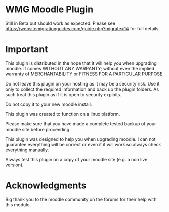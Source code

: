 # WMG Moodle Plugin
Still in Beta but should work as expected.
Please see https://websitemigrationguides.com/guide.php?migrate=14 for full details.

# Important
This plugin is distributed in the hope that it will help you when upgrading moodle. It comes WITHOUT ANY WARRANTY; without even the implied warranty of MERCHANTABILITY or FITNESS FOR A PARTICULAR PURPOSE.

Do not leave this plugin on your hosting as it may be a security risk. Use it only to collect the required information and back up the plugin folders. As such treat this plugin as if it is open to security exploits.

Do not copy it to your new moodle install.

This plugin was created to function on a linux platform.

Please make sure that you have made a complete tested backup of your moodle site before proceeding.

This plugin was designed to help you when upgrading moodle. I can not guarantee everything will be correct or even if it will work so always check everything manually.

Always test this plugin on a copy of your moodle site (e.g. a non live version).

# Acknowledgments
Big thank you to the moodle community on the forums for their help with this module.
